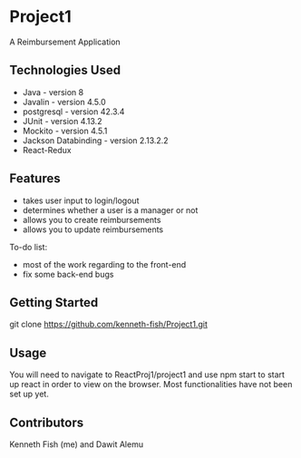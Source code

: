 # Project1

A Reimbursement Application

## Technologies Used

- Java - version 8
- Javalin - version 4.5.0
- postgresql - version 42.3.4
- JUnit - version 4.13.2
- Mockito - version 4.5.1
- Jackson Databinding - version 2.13.2.2
- React-Redux 

## Features

- takes user input to login/logout
- determines whether a user is a manager or not
- allows you to create reimbursements
- allows you to update reimbursements

To-do list:

- most of the work regarding to the front-end
- fix some back-end bugs

## Getting Started

git clone https://github.com/kenneth-fish/Project1.git

## Usage

You will need to navigate to ReactProj1/project1 and use npm start to start up react in order to view on the browser. Most functionalities have not been set up yet.

## Contributors

Kenneth Fish (me) and Dawit Alemu

